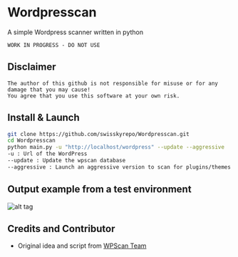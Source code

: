 # Wordpresscan
A simple Wordpress scanner written in python
```
WORK IN PROGRESS - DO NOT USE
```

## Disclaimer
```
The author of this github is not responsible for misuse or for any damage that you may cause!
You agree that you use this software at your own risk.
```


## Install & Launch
```bash
git clone https://github.com/swisskyrepo/Wordpresscan.git
cd Wordpresscan
python main.py -u "http://localhost/wordpress" --update --aggressive
-u : Url of the WordPress
--update : Update the wpscan database
--aggressive : Launch an aggressive version to scan for plugins/themes
```

## Output example from a test environment
![alt tag](https://github.com/swisskyrepo/Wordpresscan/blob/master/screens/Version%204.4.7.png?raw=true)


## Credits and Contributor
* Original idea and script from [WPScan Team](https://wpscan.org/)